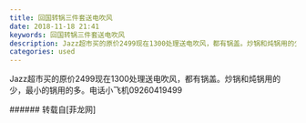 ```yaml
---
title: 回国转锅三件套送电吹风
date: 2018-11-18 21:41
keywords: 回国转锅三件套送电吹风
description: Jazz超市买的原价2499现在1300处理送电吹风，都有锅盖。炒锅和炖锅用的少，最小的锅用的多。电话小飞机09260419499
categories: used
---
```

<td class="t_f" id="postmessage_2305821">

Jazz超市买的原价2499现在1300处理送电吹风，都有锅盖。炒锅和炖锅用的少，最小的锅用的多。电话小飞机09260419499<br/>
</td>
###### 转载自[菲龙网]